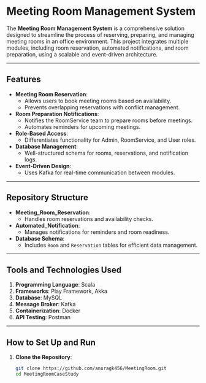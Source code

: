 # Meeting Room Management System

The **Meeting Room Management System** is a comprehensive solution designed to streamline the process of reserving, preparing, and managing meeting rooms in an office environment. This project integrates multiple modules, including room reservation, automated notifications, and room preparation, using a scalable and event-driven architecture.

---

## Features

- **Meeting Room Reservation**:
  - Allows users to book meeting rooms based on availability.
  - Prevents overlapping reservations with conflict management.
- **Room Preparation Notifications**:
  - Notifies the RoomService team to prepare rooms before meetings.
  - Automates reminders for upcoming meetings.
- **Role-Based Access**:
  - Differentiates functionality for Admin, RoomService, and User roles.
- **Database Management**:
  - Well-structured schema for rooms, reservations, and notification logs.
- **Event-Driven Design**:
  - Uses Kafka for real-time communication between modules.

---

## Repository Structure

- **Meeting_Room_Reservation**:
  - Handles room reservations and availability checks.
- **Automated_Notification**:
  - Manages notifications for reminders and room readiness.
- **Database Schema**:
  - Includes `Room` and `Reservation` tables for efficient data management.

---

## Tools and Technologies Used

1. **Programming Language**: Scala
2. **Frameworks**: Play Framework, Akka
3. **Database**: MySQL
4. **Message Broker**: Kafka
5. **Containerization**: Docker
6. **API Testing**: Postman

---

## How to Set Up and Run

1. **Clone the Repository**:
   ```bash
   git clone https://github.com/anuragk456/MeetingRoom.git
   cd MeetingRoomCaseStudy
